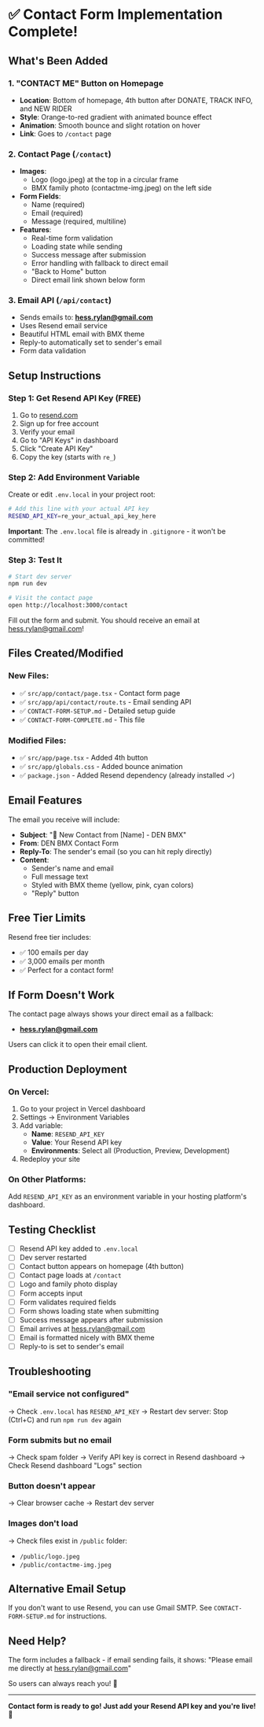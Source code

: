 # ✅ Contact Form Implementation Complete!

## What's Been Added

### 1. "CONTACT ME" Button on Homepage
- **Location**: Bottom of homepage, 4th button after DONATE, TRACK INFO, and NEW RIDER
- **Style**: Orange-to-red gradient with animated bounce effect
- **Animation**: Smooth bounce and slight rotation on hover
- **Link**: Goes to `/contact` page

### 2. Contact Page (`/contact`)
- **Images**: 
  - Logo (logo.jpeg) at the top in a circular frame
  - BMX family photo (contactme-img.jpeg) on the left side
- **Form Fields**:
  - Name (required)
  - Email (required)
  - Message (required, multiline)
- **Features**:
  - Real-time form validation
  - Loading state while sending
  - Success message after submission
  - Error handling with fallback to direct email
  - "Back to Home" button
  - Direct email link shown below form

### 3. Email API (`/api/contact`)
- Sends emails to: **hess.rylan@gmail.com**
- Uses Resend email service
- Beautiful HTML email with BMX theme
- Reply-to automatically set to sender's email
- Form data validation

## Setup Instructions

### Step 1: Get Resend API Key (FREE)

1. Go to [resend.com](https://resend.com)
2. Sign up for free account
3. Verify your email
4. Go to "API Keys" in dashboard
5. Click "Create API Key"
6. Copy the key (starts with `re_`)

### Step 2: Add Environment Variable

Create or edit `.env.local` in your project root:

```bash
# Add this line with your actual API key
RESEND_API_KEY=re_your_actual_api_key_here
```

**Important**: The `.env.local` file is already in `.gitignore` - it won't be committed!

### Step 3: Test It

```bash
# Start dev server
npm run dev

# Visit the contact page
open http://localhost:3000/contact
```

Fill out the form and submit. You should receive an email at hess.rylan@gmail.com!

## Files Created/Modified

### New Files:
- ✅ `src/app/contact/page.tsx` - Contact form page
- ✅ `src/app/api/contact/route.ts` - Email sending API
- ✅ `CONTACT-FORM-SETUP.md` - Detailed setup guide
- ✅ `CONTACT-FORM-COMPLETE.md` - This file

### Modified Files:
- ✅ `src/app/page.tsx` - Added 4th button
- ✅ `src/app/globals.css` - Added bounce animation
- ✅ `package.json` - Added Resend dependency (already installed ✓)

## Email Features

The email you receive will include:

- **Subject**: "🏁 New Contact from [Name] - DEN BMX"
- **From**: DEN BMX Contact Form
- **Reply-To**: The sender's email (so you can hit reply directly)
- **Content**:
  - Sender's name and email
  - Full message text
  - Styled with BMX theme (yellow, pink, cyan colors)
  - "Reply" button

## Free Tier Limits

Resend free tier includes:
- ✅ 100 emails per day
- ✅ 3,000 emails per month
- ✅ Perfect for a contact form!

## If Form Doesn't Work

The contact page always shows your direct email as a fallback:
- **hess.rylan@gmail.com**

Users can click it to open their email client.

## Production Deployment

### On Vercel:

1. Go to your project in Vercel dashboard
2. Settings → Environment Variables
3. Add variable:
   - **Name**: `RESEND_API_KEY`
   - **Value**: Your Resend API key
   - **Environments**: Select all (Production, Preview, Development)
4. Redeploy your site

### On Other Platforms:

Add `RESEND_API_KEY` as an environment variable in your hosting platform's dashboard.

## Testing Checklist

- [ ] Resend API key added to `.env.local`
- [ ] Dev server restarted
- [ ] Contact button appears on homepage (4th button)
- [ ] Contact page loads at `/contact`
- [ ] Logo and family photo display
- [ ] Form accepts input
- [ ] Form validates required fields
- [ ] Form shows loading state when submitting
- [ ] Success message appears after submission
- [ ] Email arrives at hess.rylan@gmail.com
- [ ] Email is formatted nicely with BMX theme
- [ ] Reply-to is set to sender's email

## Troubleshooting

### "Email service not configured"
→ Check `.env.local` has `RESEND_API_KEY`
→ Restart dev server: Stop (Ctrl+C) and run `npm run dev` again

### Form submits but no email
→ Check spam folder
→ Verify API key is correct in Resend dashboard
→ Check Resend dashboard "Logs" section

### Button doesn't appear
→ Clear browser cache
→ Restart dev server

### Images don't load
→ Check files exist in `/public` folder:
  - `/public/logo.jpeg`
  - `/public/contactme-img.jpeg`

## Alternative Email Setup

If you don't want to use Resend, you can use Gmail SMTP. See `CONTACT-FORM-SETUP.md` for instructions.

## Need Help?

The form includes a fallback - if email sending fails, it shows:
"Please email me directly at hess.rylan@gmail.com"

So users can always reach you! 📧

---

**Contact form is ready to go! Just add your Resend API key and you're live! 🚀**

